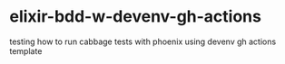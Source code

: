 # elixir-bdd-w-devenv-gh-actions
testing how to run cabbage tests with phoenix using devenv gh actions template
